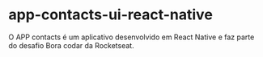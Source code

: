 # app-contacts-ui-react-native
O APP contacts é um aplicativo desenvolvido em React Native e faz parte do desafio Bora codar da Rocketseat.
